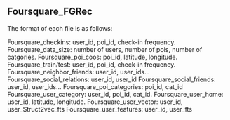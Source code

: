 ## Foursquare_FGRec

The format of each file is as follows:

Foursquare_checkins: user_id, poi_id, check-in frequency.
Foursquare_data_size: number of users, number of pois, number of catgories.
Foursquare_poi_coos: poi_id, latitude, longitude.
Foursquare_train/test: user_id, poi_id, check-in frequency.
Foursquare_neighbor_friends: user_id, user_ids...
Foursquare_social_relations: user_id, user_id
Foursquare_social_friends: user_id, user_ids...
Foursquare_poi_categories: poi_id, cat_id
Foursquare_user_category: user_id, poi_id, cat_id.
Foursquare_user_home: user_id, latitude, longitude.
Foursquare_user_vector: user_id, user_Struct2vec_fts
Foursquare_user_features: user_id, user_fts
